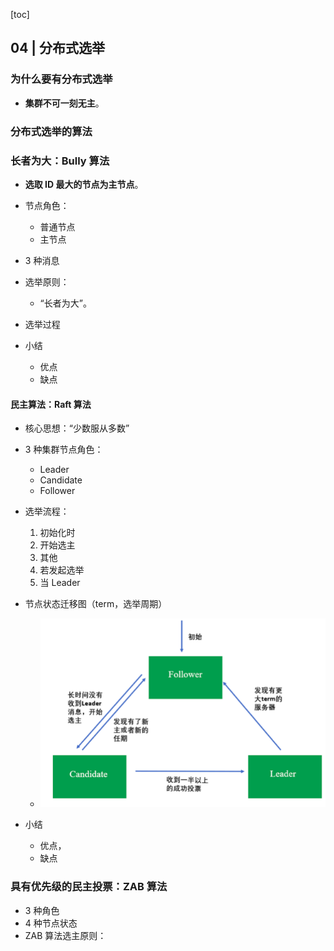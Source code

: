 [toc]

## 04 | 分布式选举

### 为什么要有分布式选举

-   **集群不可一刻无主**。

### 分布式选举的算法

### 长者为大：Bully 算法

-   **选取 ID 最大的节点为主节点**。

-   节点角色：
    -   普通节点
    -   主节点
-   3 种消息
-   选举原则：
    -   “长者为大”。
-   选举过程
-   小结
    -   优点
    -   缺点

#### 民主算法：Raft 算法

-   核心思想：“少数服从多数”

-   3 种集群节点角色：
    -   Leader
    -   Candidate
    -   Follower
-   选举流程：
    1.  初始化时
    2.  开始选主
    3.  其他
    4.  若发起选举
    5.  当 Leader
-   节点状态迁移图（term，选举周期）
    -   ![img](imgs/fc0f00a3b7c9290bc91cb4d8721dc6b8.png)
-   小结
    -   优点， 
    -   缺点

### 具有优先级的民主投票：ZAB 算法

-   3 种角色
-   4 种节点状态
-   ZAB 算法选主原则：
